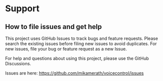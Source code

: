 # Support

## How to file issues and get help

This project uses GitHub Issues to track bugs and feature requests. Please search the existing
issues before filing new issues to avoid duplicates. For new issues, file your bug or
feature request as a new Issue.

For help and questions about using this project, please use the GitHub Discussions.

Issues are here: https://github.com/mikamerath/voicecontrol/issues
